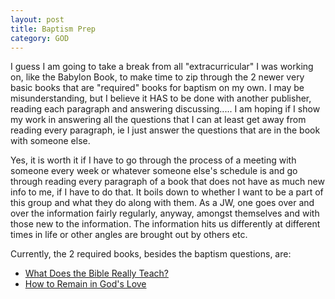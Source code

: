 ```yaml
---
layout: post
title: Baptism Prep
category: GOD
---
```


I guess I am going to take a break from all "extracurricular" I was working on, like the Babylon Book, to make time to zip through the 2 newer very basic books that are "required" books for baptism on my own. I may be misunderstanding, but I believe it HAS to be done with another publisher, reading each paragraph and answering discussing..... I am hoping if I show my work in answering all the questions that I can at least get away from reading every paragraph, ie I just answer the questions that are in the book with someone else. 

Yes, it is worth it if I have to go through the process of a meeting with someone every week or whatever someone else's schedule is and go through reading every paragraph of a book that does not have as much new info to me, if I have to do that. It boils down to whether I want to be a part of this group and what they do along with them. As a JW, one goes over and over the information fairly regularly, anyway, amongst themselves and with those new to the information. The information hits us differently at different times in life or other angles are brought out by others etc.

Currently, the 2 required books, besides the baptism questions, are: 
* [What Does the Bible Really Teach?](https://www.jw.org/en/library/books/bible-teach/)
* [How to Remain in God's Love](https://www.jw.org/en/library/books/in-gods-love/)